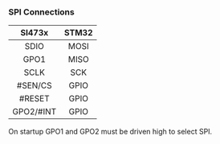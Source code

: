 
### SPI Connections

|  SI473x   | STM32 |
|:---------:|:-----:|
|   SDIO    | MOSI  |
|   GPO1    | MISO  |
|   SCLK    | SCK   |
|  #SEN/CS  | GPIO  |
|  #RESET   | GPIO  |
| GPO2/#INT | GPIO  |

On startup GPO1 and GPO2 must be driven high to select SPI.
